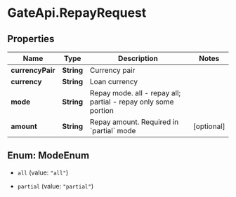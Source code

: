 # GateApi.RepayRequest

## Properties
Name | Type | Description | Notes
------------ | ------------- | ------------- | -------------
**currencyPair** | **String** | Currency pair | 
**currency** | **String** | Loan currency | 
**mode** | **String** | Repay mode. all - repay all; partial - repay only some portion | 
**amount** | **String** | Repay amount. Required in &#x60;partial&#x60; mode | [optional] 


<a name="ModeEnum"></a>
## Enum: ModeEnum


* `all` (value: `"all"`)

* `partial` (value: `"partial"`)




